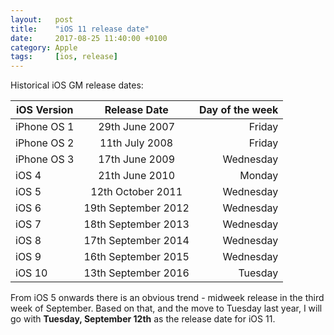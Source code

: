 ```yaml
---
layout:   post
title:    "iOS 11 release date"
date:     2017-08-25 11:40:00 +0100
category: Apple
tags:     [ios, release]
---
```


Historical iOS GM release dates:

| iOS Version | Release Date        | Day of the week |
| ------------|:-------------------:| ---------------:|
| iPhone OS 1 | 29th June 2007      | Friday          |
| iPhone OS 2 | 11th July 2008      | Friday          |
| iPhone OS 3 | 17th June 2009      | Wednesday       |
| iOS 4       | 21th June 2010      | Monday          |
| iOS 5       | 12th October 2011   | Wednesday       |
| iOS 6       | 19th September 2012 | Wednesday       |
| iOS 7       | 18th September 2013 | Wednesday       |
| iOS 8       | 17th September 2014 | Wednesday       |
| iOS 9       | 16th September 2015 | Wednesday       |
| iOS 10      | 13th September 2016 | Tuesday         |

From iOS 5 onwards there is an obvious trend - midweek release in the third week of September. Based on that, and the move to Tuesday last year, I will go with **Tuesday, September 12th** as the release date for iOS 11.
